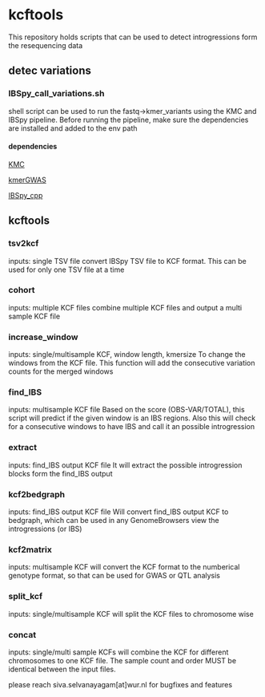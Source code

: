 # kcftools
This repository holds scripts that can be used to detect introgressions form the resequencing data

## detec variations
### IBSpy_call_variations.sh
shell script can be used to run the fastq->kmer_variants using the KMC and IBSpy pipeline. Before running the pipeline, make sure the dependencies are installed and added to the env path

#### dependencies
[KMC](https://github.com/refresh-bio/KMC)

[kmerGWAS](https://github.com/voichek/kmersGWAS)

[IBSpy_cpp](https://github.com/Uauy-Lab/IBSpy)


## kcftools 

### tsv2kcf 
inputs: single TSV file
convert IBSpy TSV file to KCF format. This can be used for only one TSV file at a time

### cohort 
inputs: multiple KCF files
combine multiple KCF files and output a multi sample KCF file

### increase_window 
inputs: single/multisample KCF, window length, kmersize
To change the windows from the KCF file. This function will add the consecutive variation counts for the merged windows

### find_IBS
inputs: multisample KCF file
Based on the score (OBS-VAR/TOTAL), this script will predict if the given window is an IBS regions. Also this will check for a consecutive windows to have IBS and call it an possible introgression

### extract
inputs: find_IBS output KCF file
It will extract the possible introgression blocks form the find_IBS output

### kcf2bedgraph
inputs: find_IBS output KCF file
Will convert find_IBS output KCF to bedgraph, which can be used in any GenomeBrowsers view the introgressions (or IBS)

### kcf2matrix 
inputs: multisample KCF
will convert the KCF format to the numberical genotype format, so that can be used for GWAS or QTL analysis

### split_kcf 
inputs: single/multisample KCF
will split the KCF files to chromosome wise

### concat 
inputs: single/multi sample KCFs
will combine the KCF for different chromosomes to one KCF file. The sample count and order MUST be identical between the input files.


please reach siva.selvanayagam[at]wur.nl for bugfixes and features
